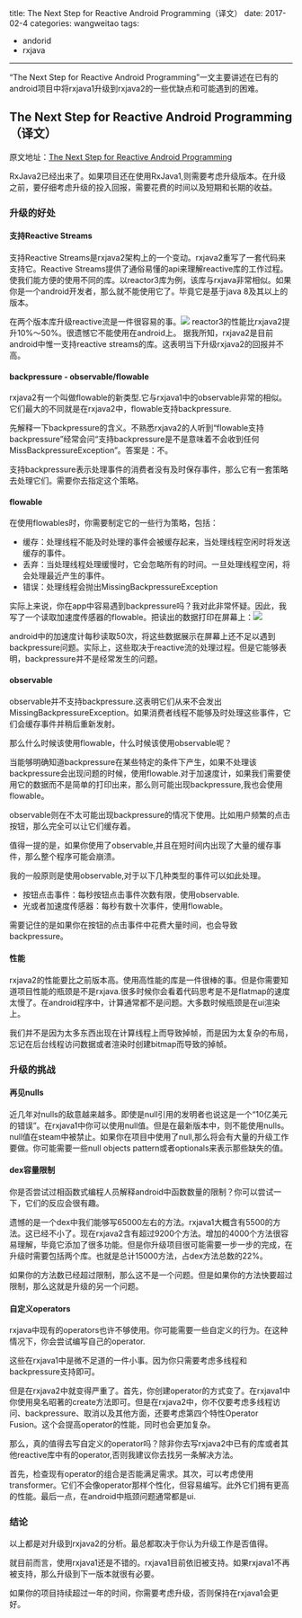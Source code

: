 title: The Next Step for Reactive Android Programming（译文）
date: 2017-02-4
categories: wangweitao
tags:
- andorid
- rxjava
---
“The Next Step for Reactive Android Programming”一文主要讲述在已有的android项目中将rxjava1升级到rxjava2的一些优缺点和可能遇到的困难。

<!--more-->

## The Next Step for Reactive Android Programming（译文）

 原文地址：[The Next Step for Reactive Android Programming](http://futurice.com/blog/the-next-step-for-reactive-android-programming)

 RxJava2已经出来了。如果项目还在使用RxJava1,则需要考虑升级版本。在升级之前，要仔细考虑升级的投入回报，需要花费的时间以及短期和长期的收益。

### 升级的好处

#### 支持Reactive Streams

 支持Reactive Streams是rxjava2架构上的一个变动。rxjava2重写了一套代码来支持它。Reactive Streams提供了通俗易懂的api来理解reactive库的工作过程。使我们能方便的使用不同的库。以reactor3库为例，该库与rxjava非常相似。如果你是一个android开发者，那么就不能使用它了。毕竟它是基于java 8及其以上的版本。

 在两个版本库升级reactive流是一件很容易的事。![](https://github.com/xgfe/xgfe.github.io/blob/develop/source/_posts/wangweitao/RxJava_Migration_img/img-1.gif?raw=true)
reactor3的性能比rxjava2提升10%～50%。很遗憾它不能使用在android上。
据我所知，rxjava2是目前android中惟一支持reactive streams的库。这表明当下升级rxjava2的回报并不高。

#### backpressure - observable/flowable
 
 rxjava2有一个叫做flowable的新类型.它与rxjava1中的observable非常的相似。它们最大的不同就是在rxjava2中，flowable支持backpressure.

 先解释一下backpressure的含义。不熟悉rxjava2的人听到“flowable支持backpressure”经常会问“支持backpressure是不是意味着不会收到任何MissBackpressureException”。答案是：不。
 
 支持backpressure表示处理事件的消费者没有及时保存事件，那么它有一套策略去处理它们。需要你去指定这个策略。

#### flowable

 在使用flowables时，你需要制定它的一些行为策略，包括：
 - 缓存：处理线程不能及时处理的事件会被缓存起来，当处理线程空闲时将发送缓存的事件。
 - 丢弃：当处理线程处理缓慢时，它会忽略所有的时间。一旦处理线程空闲，将会处理最近产生的事件。
 - 错误：处理线程会抛出MissingBackpressureException

 实际上来说，你在app中容易遇到backpressure吗？我对此非常怀疑。因此，我写了一个读取加速度传感器的flowable。把读出的数据打印在屏幕上：![](https://github.com/xgfe/xgfe.github.io/blob/develop/source/_posts/wangweitao/RxJava_Migration_img/img-2.gif?raw=true)
 
 android中的加速度计每秒读取50次，将这些数据展示在屏幕上还不足以遇到backpressure问题。实际上，这些取决于reactive流的处理过程。但是它能够表明，backpressure并不是经常发生的问题。
 
#### observable

 observable并不支持backpressure.这表明它们从来不会发出MissingBackpressureException。如果消费者线程不能够及时处理这些事件，它们会缓存事件并稍后重新发射。
 
 那么什么时候该使用flowable，什么时候该使用observable呢？
 
 当能够明确知道backpressure在某些特定的条件下产生，如果不处理该backpressure会出现问题的时候，使用flowable.对于加速度计，如果我们需要使用它的数据而不是简单的打印出来，那么则可能出现backpressure,我也会使用flowable。
 
 observable则在不太可能出现backpressure的情况下使用。比如用户频繁的点击按钮，那么完全可以让它们缓存着。
 
 值得一提的是，如果你使用了observable,并且在短时间内出现了大量的缓存事件，那么整个程序可能会崩溃。
 
 我的一般原则是使用observable,对于以下几种类型的事件可以如此处理。
 - 按钮点击事件：每秒按钮点击事件次数有限，使用observable.
 - 光或者加速度传感器：每秒有数十次事件，使用flowable。

 需要记住的是如果你在按钮的点击事件中花费大量时间，也会导致backpressure。
 
#### 性能

 rxjava2的性能要比之前版本高。使用高性能的库是一件很棒的事。但是你需要知道项目性能的瓶颈是不是rxjava.很多时候你会看着代码思考是不是flatmap的速度太慢了。在android程序中，计算通常都不是问题。大多数时候瓶颈是在ui渲染上。
 
 我们并不是因为太多东西出现在计算线程上而导致掉帧，而是因为太复杂的布局，忘记在后台线程访问数据或者渲染时创建bitmap而导致的掉帧。
 
### 升级的挑战

#### 再见nulls

 近几年对nulls的敌意越来越多。即使是null引用的发明者也说这是一个“10亿美元的错误”。在rxjava1中你可以使用null值。但是在最新版本中，则不能使用nulls。null值在steam中被禁止。如果你在项目中使用了null,那么将会有大量的升级工作要做。你可能需要一些null objects pattern或者optionals来表示那些缺失的值。
 
#### dex容量限制

 你是否尝试过相函数式编程人员解释android中函数数量的限制？你可以尝试一下，它们的反应会很有趣。
 
 遗憾的是一个dex中我们能够写65000左右的方法。rxjava1大概含有5500的方法。这已经不小了。现在rxjava2含有超过9200个方法。增加的4000个方法很容易理解，毕竟它添加了很多功能。但是你升级项目很可能需要一步一步的完成，在升级时需要包括两个库。也就是总计15000方法，占dex方法总数的22%。
 
 如果你的方法数已经超过限制，那么这不是一个问题。但是如果你的方法快要超过限制，那么这就是升级的另一个问题。
 
#### 自定义operators

 rxjava中现有的operators也许不够使用。你可能需要一些自定义的行为。在这种情况下，你会尝试编写自己的operator.
 
 这些在rxjava1中是微不足道的一件小事。因为你只需要考虑多线程和backpressure支持即可。
 
 但是在rxjava2中就变得严重了。首先，你创建operator的方式变了。在rxjava1中你使用臭名昭著的create方法即可。但是在rxjava2中，你不仅要考虑多线程访问、backpressure、取消以及其他方面，还要考虑第四个特性Operator Fusion。这个会提高operator的性能，同时也会更加复杂。
 
 那么，真的值得去写自定义的operator吗？除非你去写rxjava2中已有的库或者其他reactive库中有的operator,否则我建议你去找另一条解决方法。
 
 首先，检查现有operator的组合是否能满足需求。其次，可以考虑使用transformer。它们不会像operator那样个性化，但容易编写。此外它们拥有更高的性能。最后一点，在android中瓶颈问题通常都是ui.
 
### 结论

 
 以上都是对升级到rxjava2的分析。最总都取决于你认为升级工作是否值得。
 
 就目前而言，使用rxjava1还是不错的。rxjava1目前依旧被支持。如果rxjava1不再被支持，那么升级到下一版本就很有必要。
 
 如果你的项目持续超过一年的时间，你需要考虑升级，否则保持在rxjava1会更好。

